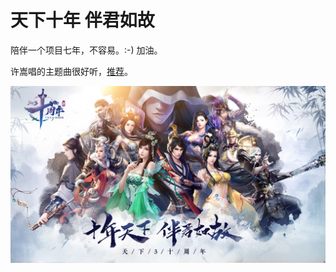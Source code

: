 # 天下十年 伴君如故

陪伴一个项目七年，不容易。:-) 加油。

许嵩唱的主题曲很好听，[推荐][1]。

![](images/2018_11_29_tianxia3_ten_years/ten_years.png)


[1]:https://music.163.com/#/song?id=1327456179
